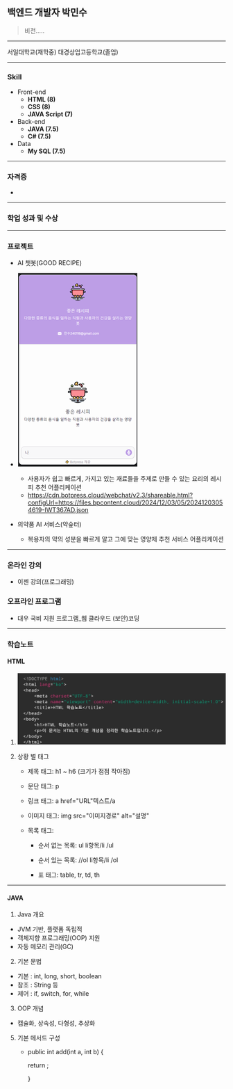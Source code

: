 ## 백엔드 개발자 박민수

> 비전.....
---





서일대학교(재학중)
대경상업고등학교(졸업)

---
### Skill

* Front-end
  * **HTML (8)**
  * **CSS (8)**
  * **JAVA Script (7)**
* Back-end
  * **JAVA (7.5)**
  * **C# (7.5)**
* Data
  * **My SQL (7.5)**

 ---
 ### 자격증
 * 

 ---
 ### 학업 성과 및 수상


 ---
 ### 프로젝트
 * AI 챗봇(GOOD RECIPE)
 * ![GOOD Recipe](https://github.com/Minsu0118/Minsu0118/blob/main/GOOD%20RECIPE.png)
   * 사용자가 쉽고 빠르게, 가지고 있는 재료들을 주제로 만들 수 있는 요리의 레시피 추천 어플리케이션
   * <https://cdn.botpress.cloud/webchat/v2.3/shareable.html?configUrl=https://files.bpcontent.cloud/2024/12/03/05/20241203054619-IWT367AD.json>


 * 의약품 AI 서비스(약숲터)
   * 복용자의 약의 성분을 빠르게 알고 그에 맞는 영양제 추천 서비스 어플리케이션
 ---
 ### 온라인 강의
 * 이젠 강의(프로그래밍)
### 오프라인 프로그램
 * 대우 국비 지원 프로그램_웹 클라우드 (보안)코딩

---
### 학습노트
#### HTML
1. ![기본 Form 구성](https://github.com/Minsu0118/Minsu0118/blob/main/SmartSelect_20250326-122112_ChatGPT.jpg)

2. 상황 별 태그
   * 제목 태그: h1 ~ h6 (크기가 점점 작아짐)

   * 문단 태그: p

   * 링크 태그: a href="URL"텍스트/a

   * 이미지 태그: img src="이미지경로" alt="설명"

   * 목록 태그:

     * 순서 없는 목록: ul li항목/li /ul

     * 순서 있는 목록: //ol li항목/li /ol

     * 표 태그: table, tr, td, th

---
#### JAVA
1. Java 개요
* JVM 기반, 플랫폼 독립적
* 객체지향 프로그래밍(OOP) 지원
* 자동 메모리 관리(GC)
2. 기본 문법
  * 기본 : int, long, short, boolean
  * 참조 : String 등
  * 제어 : if, switch, for, while
3. OOP 개념
 * 캡슐화, 상속성, 다형성, 추상화
5. 기본 메서드 구성
   * public int add(int a, int b) {


      return ;


     }
 


<!--
**Minsu0118/Minsu0118** is a ✨ _special_ ✨ repository because its `README.md` (this file) appears on your GitHub profile.

Here are some ideas to get you started:

- 🔭 I’m currently working on ...
- 🌱 I’m currently learning ...
- 👯 I’m looking to collaborate on ...
- 🤔 I’m looking for help with ...
- 💬 Ask me about ...
- 📫 How to reach me: ...
- 😄 Pronouns: ...
- ⚡ Fun fact: ...
-->
